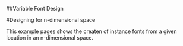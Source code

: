 ##Variable Font Design

#Designing for n-dimensional space

This example pages shows the createn of instance fonts from a given location in an n-dimensional space.

